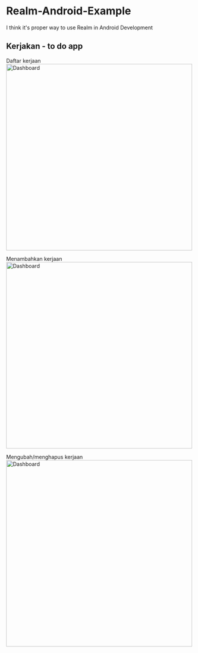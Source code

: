 # Realm-Android-Example

I think it's proper way to use Realm in Android Development

## Kerjakan - to do app
Daftar kerjaan
<br />
<img src="https://lh5.googleusercontent.com/lQ5BKPIiW5v9qPvtVvu8Ym_VQLg6WoyvVSqeMXcPxu5QAssTehscdzBEw1v-mgEOsE5uUhLYZfX6YYc=w1324-h650-rw" alt="Dashboard" height="500"/>

Menambahkan kerjaan
<br />
<img src="https://lh4.googleusercontent.com/LBicn5IJEcbzJNhllJtGXTnRT2ZfwzQzgjsmjIrL-E-yPfrhoHIZ6beBM0Purhe_Rzfu3J0HWwT7Id8=w1324-h650-rw" alt="Dashboard" height="500"/>

Mengubah/menghapus kerjaan
<br />
<img src="https://lh5.googleusercontent.com/PRx7rWQmiNcf4bbraKdDEYK1w6-DHWuvGKgHeSjLAFhummou0DeZtN0zCRv2a740dN0gjBQS9ynzARM=w1324-h650-rw" alt="Dashboard" height="500"/>
